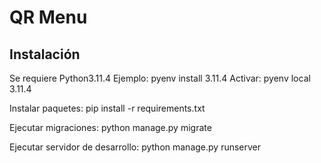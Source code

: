 # QR Menu

## Instalación

Se requiere Python3.11.4
Ejemplo: pyenv install 3.11.4
Activar: pyenv local 3.11.4

Instalar paquetes: pip install -r requirements.txt

Ejecutar migraciones: python manage.py migrate

Ejecutar servidor de desarrollo: python manage.py runserver
